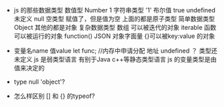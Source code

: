 - js 的那些数据类型
    数值型 Number 1
    字符串类型 '1'
    布尔值 true
    undefined 未定义
    null 空类型 赋值了，但是值为空
    上面的都是原子类型 简单数据类型
    Object 其他的都是对象 复杂数据类型
        数组 可以被迭代的对象 iterable
        函数 可以被运行的对象 function()
        JSON 对象字面量 {}可以被key:value 的对象

- 变量名name 值value
    let func; //内存中申请分配 地址
    undefined ？ 类型还未定义
    js 是弱类型语言 有别于Java c++等静态类型语言
    js 的变量类型是由值来决定的

- type null 'object'?
- 怎么样区别 [] 和 {} 的typeof?

